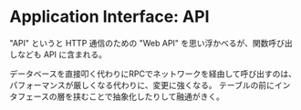 # Application Interface: API

"API" というと HTTP 通信のための "Web API" を思い浮かべるが、関数呼び出しなども API に含まれる。

データベースを直接叩く代わりにRPCでネットワークを経由して呼び出すのは、パフォーマンスが厳しくなる代わりに、変更に強くなる。
テーブルの前にインタフェースの層を挟むことで抽象化したりして融通がきく。

